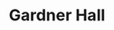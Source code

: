 ---
categories:
- '1960'
- '1970'
events:
- audio_id: null
  building: Gardner Hall
  categories: gardner-hall
  description: Augustus M. Witherspoon became the second African American to earn
    a Ph.D. (in Botany) from NC State, and the first African American to receive a
    doctoral degree and go on to join the faculty (see 1979).
  event_decade: '1970'
  event_id: '7'
  excerpt: Augustus M. Witherspoon became the second African American to earn a Ph.D.
    (in Botany) from NC State, and the first African American to receive a doctoral
    degree and go on to join the faculty (see 1979).
  iiif_crop: null
  image id (orig): '227377'
  image_caption: null
  image_id: '0227377'
  image_type: null
  redirect_from: null
  start_date: 01/01/1971
  title: Second African-American earns Ph.D.
  year: '1971'
- audio_id: sa-rwb-005
  building: Gardner Hall
  categories: gardner-hall
  description: The first African-American female academic staff member, Justina Williams
    was hired to work in the Department of Genetics' Drosophila research lab. Many
    African-Americans had worked at State prior to Williams's appointment, however
    they primarily worked in custodial or food service positions.
  event_decade: '1960'
  event_id: '87'
  excerpt: The first African-American female academic staff member, Justina Williams
    was hired to work in the Department of Genetics' Drosophila research lab. Many
    African-Americans had worked at State prior to Williams's appointment, however
    they primarily worked in custodial or food service positions.
  iiif_crop: null
  image id (orig): '0226641'
  image_caption: null
  image_id: '0226641'
  image_type: null
  redirect_from: /events/13/index.html
  start_date: 01/01/1960
  title: First African-American Academic Staff Member
  year: '1960'
lat: '35.7869'
layout: post
lng: '-78.672401'
order: 6
permalink: places/gardner-hall/
place: gardner-hall
title: Gardner Hall

---
